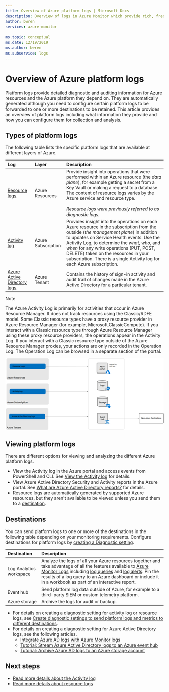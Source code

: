 ```yaml
---
title: Overview of Azure platform logs | Microsoft Docs
description: Overview of logs in Azure Monitor which provide rich, frequent data about the operation of an Azure resource.
author: bwren
services: azure-monitor

ms.topic: conceptual
ms.date: 12/19/2019
ms.author: bwren
ms.subservice: logs
---
```

# Overview of Azure platform logs
Platform logs provide detailed diagnostic and auditing information for Azure resources and the Azure platform they depend on. They are automatically generated although you need to configure certain platform logs to be forwarded to one or more destinations to be retained. This article provides an overview of platform logs including what information they provide and how you can configure them for collection and analysis.

## Types of platform logs
The following table lists the specific platform logs that are available at different layers of Azure.

| Log | Layer | Description |
|:---|:---|:---|
| [Resource logs](./resource-logs.md) | Azure Resources | Provide insight into operations that were performed within an Azure resource (the *data plane*), for example getting a secret from a Key Vault or making a request to a database. The content of resource logs varies by the Azure service and resource type.<br><br>*Resource logs were previously referred to as diagnostic logs.*  |
| [Activity log](../essentials/activity-log.md) | Azure Subscription | Provides insight into the operations on each Azure resource in the subscription from the outside (*the management plane*) in addition to updates on Service Health events. Use the Activity Log, to determine the _what_, _who_, and _when_ for any write operations (PUT, POST, DELETE) taken on the resources in your subscription. There is a single Activity log for each Azure subscription. |
| [Azure Active Directory logs](../../active-directory/reports-monitoring/overview-reports.md) | Azure Tenant |  Contains the history of sign-in activity and audit trail of changes made in the Azure Active Directory for a particular tenant.   |

> [!NOTE]
> The Azure Activity Log is primarily for activities that occur in Azure Resource Manager. It does not track resources using the Classic/RDFE model. Some Classic resource types have a proxy resource provider in Azure Resource Manager (for example, Microsoft.ClassicCompute). If you interact with a Classic resource type through Azure Resource Manager using these proxy resource providers, the operations appear in the Activity Log. If you interact with a Classic resource type outside of the Azure Resource Manager proxies, your actions are only recorded in the Operation Log. The Operation Log can be browsed in a separate section of the portal.

![Platform logs overview](media/platform-logs-overview/logs-overview.png)




## Viewing platform logs
There are different options for viewing and analyzing the different Azure platform logs.

- View the Activity log in the Azure portal and access events from PowerShell and CLI. See [View the Activity log](../essentials/activity-log.md#view-the-activity-log) for details. 
- View Azure Active Directory Security and Activity reports in the Azure portal. See [What are Azure Active Directory reports?](../../active-directory/reports-monitoring/overview-reports.md)  for details.
- Resource logs are automatically generated by supported Azure resources, but they aren't available to be viewed unless you send them to a [destination](#destinations). 

## Destinations
You can send platform logs to one or more of the destinations in the following table depending on your monitoring requirements. Configure destinations for platform logs by [creating a Diagnostic setting](../essentials/diagnostic-settings.md).

| Destination | Description |
|:---|:---|
| Log Analytics workspace | Analyze the logs of all your Azure resources together and take advantage of all the features available to [Azure Monitor Logs](../logs/data-platform-logs.md) including [log queries](../logs/log-query-overview.md) and [log alerts](../alerts/alerts-log.md). Pin the results of a log query to an Azure dashboard or include it in a workbook as part of an interactive report. |  |
| Event hub | Send platform log data outside of Azure, for example to a third-party SIEM or custom telemetry platform.
| Azure storage | Archive the logs for audit or backup. |

- For details on creating a diagnostic setting for activity log or resource logs, see [Create diagnostic settings to send platform logs and metrics to different destinations](../essentials/diagnostic-settings.md). 
- For details on creating a diagnostic setting for Azure Active Directory logs, see the following articles.
  - [Integrate Azure AD logs with Azure Monitor logs](../../active-directory/reports-monitoring/howto-integrate-activity-logs-with-log-analytics.md)
  - [Tutorial: Stream Azure Active Directory logs to an Azure event hub](../../active-directory/reports-monitoring/tutorial-azure-monitor-stream-logs-to-event-hub.md)
  - [Tutorial: Archive Azure AD logs to an Azure storage account](../../active-directory/reports-monitoring/quickstart-azure-monitor-route-logs-to-storage-account.md)



## Next steps

* [Read more details about the Activity log](../essentials/activity-log.md)
* [Read more details about resource logs](./resource-logs.md)